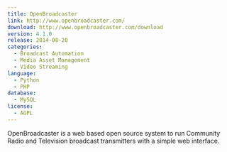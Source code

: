 ```yaml
---
title: OpenBroadcaster
link: http://www.openbroadcaster.com/
download: http://www.openbroadcaster.com/download
version: 4.1.0
release: 2014-08-20
categories:
  - Broadcast Automation
  - Media Asset Management
  - Video Streaming
language:
  - Python
  - PHP
database:
  - MySQL
license:
  - AGPL
---
```

OpenBroadcaster is a web based open source system to run Community Radio and Television broadcast transmitters with a simple web interface.